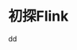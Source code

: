 初探Flink
================================================================================


































dd
